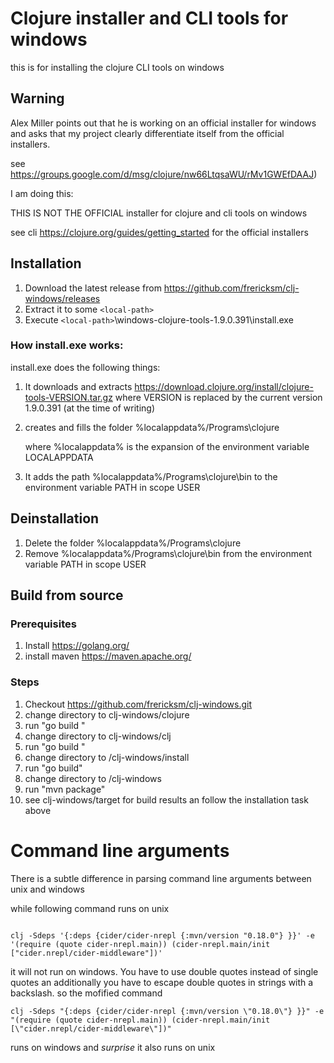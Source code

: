 # Clojure installer and CLI tools for windows 

this is for installing the clojure  CLI tools on windows 

## Warning


Alex Miller points out that he is working on an official installer for windows and asks that my project clearly differentiate itself from the official installers.

see https://groups.google.com/d/msg/clojure/nw66LtqsaWU/rMv1GWEfDAAJ)

I am doing this:

THIS IS NOT THE OFFICIAL  installer for clojure and cli tools on windows

see cli https://clojure.org/guides/getting_started for the official installers






## Installation
1. Download the latest release from https://github.com/frericksm/clj-windows/releases
2. Extract it to some `<local-path>`
3. Execute `<local-path>`\windows-clojure-tools-1.9.0.391\install.exe

### How install.exe works:
install.exe does the following things:

1. It downloads and extracts  https://download.clojure.org/install/clojure-tools-VERSION.tar.gz
where  VERSION is replaced by the current version  1.9.0.391 (at the time of writing)  

2. creates and fills the folder
    %localappdata%/Programs\clojure

    where  %localappdata% is the expansion of the environment variable LOCALAPPDATA
3. It adds the path %localappdata%/Programs\clojure\bin to the environment variable PATH in scope USER
## Deinstallation 
1. Delete the folder %localappdata%/Programs\clojure
2. Remove %localappdata%/Programs\clojure\bin from  the environment variable PATH in scope USER



## Build from source
### Prerequisites
1. Install https://golang.org/
2. install maven https://maven.apache.org/

### Steps 
1. Checkout https://github.com/frericksm/clj-windows.git
2. change directory to clj-windows/clojure
3. run "go build "
4. change directory to clj-windows/clj
5. run "go build "
6. change directory to /clj-windows/install
7. run "go build"
8. change directory to /clj-windows
9. run "mvn package"
10. see clj-windows/target for build results  an follow the installation task above


# Command line arguments

 There is a subtle difference in  parsing command line arguments between unix and windows 

while following command runs on unix 


```

clj -Sdeps '{:deps {cider/cider-nrepl {:mvn/version "0.18.0"} }}' -e '(require (quote cider-nrepl.main)) (cider-nrepl.main/init ["cider.nrepl/cider-middleware"])'
```
it will not run on windows.
You have to use double quotes instead of single quotes  an additionally you have to escape double quotes in strings with a backslash. so the mofified command 

```
clj -Sdeps "{:deps {cider/cider-nrepl {:mvn/version \"0.18.0\"} }}" -e "(require (quote cider-nrepl.main)) (cider-nrepl.main/init [\"cider.nrepl/cider-middleware\"])"
```
runs on windows and *surprise*  it also runs on unix

